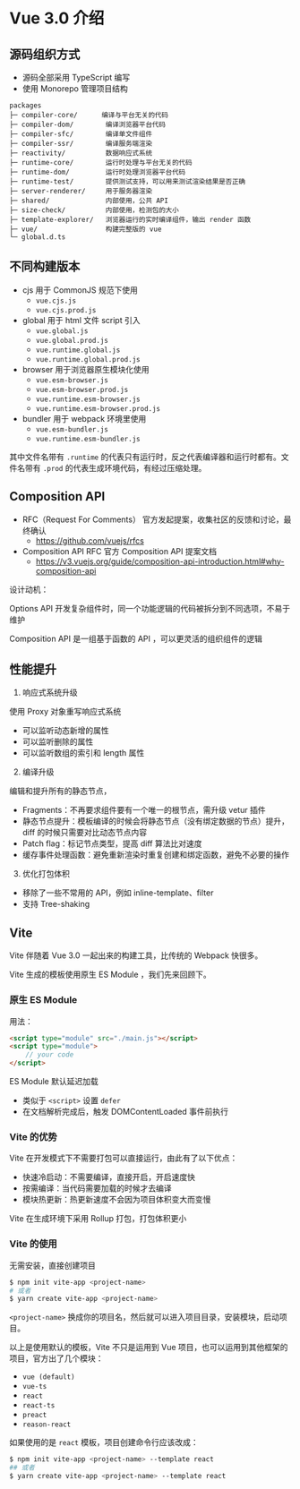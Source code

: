 # Vue 3.0 介绍

## 源码组织方式

- 源码全部采用 TypeScript 编写
- 使用 Monorepo 管理项目结构

```
packages
├─ compiler-core/      编译与平台无关的代码
├─ compiler-dom/        编译浏览器平台代码
├─ compiler-sfc/        编译单文件组件
├─ compiler-ssr/        编译服务端渲染
├─ reactivity/          数据响应式系统
├─ runtime-core/        运行时处理与平台无关的代码
├─ runtime-dom/         运行时处理浏览器平台代码
├─ runtime-test/        提供测试支持，可以用来测试渲染结果是否正确
├─ server-renderer/     用于服务器渲染
├─ shared/              内部使用，公共 API
├─ size-check/          内部使用，检测包的大小
├─ template-explorer/   浏览器运行的实时编译组件，输出 render 函数
├─ vue/                 构建完整版的 vue
└─ global.d.ts
```

## 不同构建版本

- cjs       用于 CommonJS 规范下使用
    - `vue.cjs.js`
    - `vue.cjs.prod.js`
- global    用于 html 文件 script 引入
    - `vue.global.js`
    - `vue.global.prod.js`
    - `vue.runtime.global.js`
    - `vue.runtime.global.prod.js`
- browser   用于浏览器原生模块化使用
    - `vue.esm-browser.js`
    - `vue.esm-browser.prod.js`
    - `vue.runtime.esm-browser.js`
    - `vue.runtime.esm-browser.prod.js`
- bundler   用于 webpack 环境里使用
    - `vue.esm-bundler.js`
    - `vue.runtime.esm-bundler.js`

其中文件名带有 `.runtime` 的代表只有运行时，反之代表编译器和运行时都有。文件名带有 `.prod` 的代表生成环境代码，有经过压缩处理。

## Composition API

- RFC（Request For Comments）   官方发起提案，收集社区的反馈和讨论，最终确认
    - https://github.com/vuejs/rfcs
- Composition API RFC          官方 Composition API 提案文档
    - https://v3.vuejs.org/guide/composition-api-introduction.html#why-composition-api

设计动机：

Options API 开发复杂组件时，同一个功能逻辑的代码被拆分到不同选项，不易于维护

Composition API 是一组基于函数的 API ，可以更灵活的组织组件的逻辑


## 性能提升

1. 响应式系统升级

使用 Proxy 对象重写响应式系统
- 可以监听动态新增的属性
- 可以监听删除的属性
- 可以监听数组的索引和 length 属性

2. 编译升级

编辑和提升所有的静态节点，
- Fragments：不再要求组件要有一个唯一的根节点，需升级 vetur 插件
- 静态节点提升：模板编译的时候会将静态节点（没有绑定数据的节点）提升，diff 的时候只需要对比动态节点内容
- Patch flag：标记节点类型，提高 diff 算法比对速度
- 缓存事件处理函数：避免重新渲染时重复创建和绑定函数，避免不必要的操作

3. 优化打包体积

- 移除了一些不常用的 API，例如 inline-template、filter
- 支持 Tree-shaking

## Vite

Vite 伴随着 Vue 3.0 一起出来的构建工具，比传统的 Webpack 快很多。

Vite 生成的模板使用原生 ES Module ，我们先来回顾下。

### 原生 ES Module

用法：

```html
<script type="module" src="./main.js"></script>
<script type="module">
    // your code
</script>
```

ES Module 默认延迟加载
- 类似于 `<script>` 设置 `defer`
- 在文档解析完成后，触发 DOMContentLoaded 事件前执行

### Vite 的优势

Vite 在开发模式下不需要打包可以直接运行，由此有了以下优点：

- 快速冷启动：不需要编译，直接开启，开启速度快
- 按需编译：当代码需要加载的时候才去编译
- 模块热更新：热更新速度不会因为项目体积变大而变慢

Vite 在生成环境下采用 Rollup 打包，打包体积更小

### Vite 的使用

无需安装，直接创建项目

```sh
$ npm init vite-app <project-name>
# 或者
$ yarn create vite-app <project-name>
```

`<project-name>` 换成你的项目名，然后就可以进入项目目录，安装模块，启动项目。

以上是使用默认的模板，Vite 不只是运用到 Vue 项目，也可以运用到其他框架的项目，官方出了几个模块：

- `vue (default)`
- `vue-ts`
- `react`
- `react-ts`
- `preact`
- `reason-react`

如果使用的是 `react` 模板，项目创建命令行应该改成：

```sh
$ npm init vite-app <project-name> --template react
## 或者
$ yarn create vite-app <project-name> --template react
```